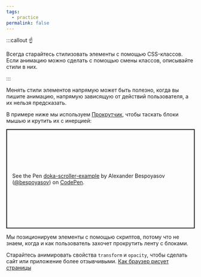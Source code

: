 ```yaml
---
tags:
  - practice
permalink: false
---
```


:::callout ☝️

Всегда старайтесь стилизовать элементы с помощью CSS-классов. Если анимацию можно сделать с помощью смены классов, описывайте стили в них.

:::

Менять стили элементов напрямую может быть полезно, когда вы пишите анимацию, напрямую зависящую от действий пользователя, а их нельзя предсказать.

В примере ниже мы используем [Прокрутчик](https://bespoyasov.ru/scroller/), чтобы таскать блоки мышью и крутить их с инерцией:

<p class="codepen" data-height="265" data-theme-id="light" data-default-tab="result" data-user="bespoyasov" data-slug-hash="bGeJQvO" style="height: 265px; box-sizing: border-box; display: flex; align-items: center; justify-content: center; border: 2px solid; margin: 1em 0; padding: 1em;" data-pen-title="doka-scroller-example">
  <span>See the Pen <a href="https://codepen.io/bespoyasov/pen/bGeJQvO">
  doka-scroller-example</a> by Alexander Bespoyasov (<a href="https://codepen.io/bespoyasov">@bespoyasov</a>)
  on <a href="https://codepen.io">CodePen</a>.</span>
</p>
<script async src="https://static.codepen.io/assets/embed/ei.js"></script>

Мы позиционируем элементы с помощью скриптов, потому что не знаем, когда и как пользователь захочет прокрутить ленту с блоками.

Старайтесь анимировать свойства `transform` и `opacity`, чтобы сделать сайт или приложение более отзывчивыми. [Как браузер рисует страницы](/js/long/how-the-browser-creates-pages)
